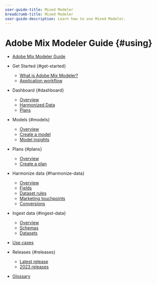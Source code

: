 ```yaml
---
user-guide-title: Mixed Modeler
breadcrumb-title: Mixed Modeler
user-guide-description: Learn how to use Mixed Modeler.
---
```


# Adobe Mix Modeler Guide {#using}

+ [Adobe Mix Modeler Guide](overview.md)

+ Get Started {#get-started}
  + [What is Adobe Mix Modeler?](get-started/about.md)
  + [Application workflow](get-started/workflow.md)

+ Dashboard {#dashboard}
  + [Overview](dashboard/overview.md)
  + [Harmonized Data](dashboard/harmonized-data.md)
  + [Plans](dashboard/plans.md)

+ Models {#models}
  + [Overview](models/overview.md)
  + [Create a model](models/create.md)
  + [Model insights](models/insights.md)
  
+ Plans {#plans}
  + [Overview](plans/overview.md)
  + [Create a plan](plans/create.md)
  
+ Harmonize data {#harmonize-data}
  + [Overview](harmonize-data/overview.md)
  + [Fields](harmonize-data/fields.md)
  + [Dataset rules](harmonize-data/dataset-rules.md)
  + [Marketing touchpoints](harmonize-data/marketing-touchpoints.md)
  + [Conversions](harmonize-data/conversions.md)

+ Ingest data {#ingest-data}
  + [Overview](ingest-data/overview.md)
  + [Schemas](ingest-data/schemas.md)
  + [Datasets](ingest-data/datasets.md)

+ [Use cases](use-cases.md)

+ Releases {#releases}
  + [Latest release](releases/latest.md)
  + [2023 releases](releases/2023.md)

+ [Glossary](glossary.md)


